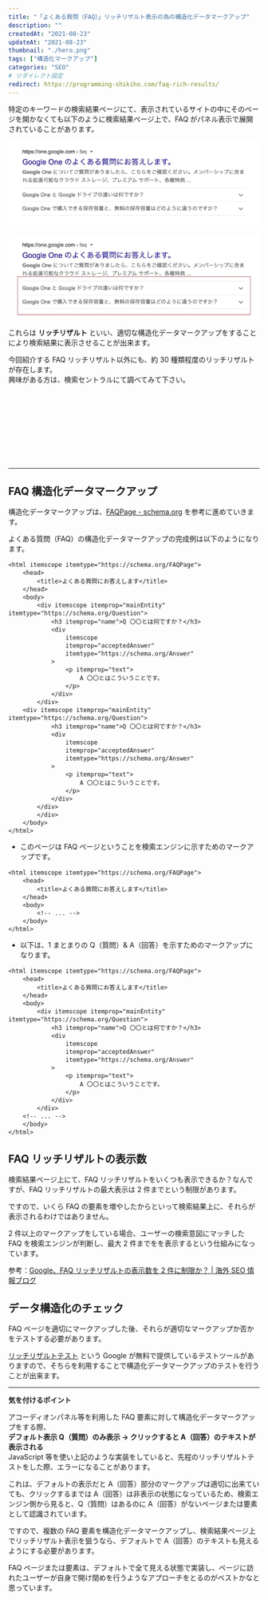 ```yaml
---
title: "「よくある質問（FAQ）」リッチリザルト表示の為の構造化データマークアップ"
description: ""
createdAt: "2021-08-23"
updateAt: "2021-08-23"
thumbnail: "./hero.png"
tags: ["構造化マークアップ"]
categories: "SEO"
# リダイレクト設定
redirect: https://programming-shikiho.com/faq-rich-results/
---
```


特定のキーワードの検索結果ページにて、表示されているサイトの中にそのページを開かなくても以下のように検索結果ページ上で、FAQ がパネル表示で展開されていることがあります。

![](./rich-result.jpg)

![](./g-rich-result.jpg)

これらは **リッチリザルト** といい、適切な構造化データマークアップをすることにより検索結果に表示させることが出来ます。

今回紹介する FAQ リッチリザルト以外にも、約 30 種類程度のリッチリザルトが存在します。  
興味がある方は、検索セントラルにて調べてみて下さい。

<div class="iframely-embed"><div class="iframely-responsive" style="height: 140px; padding-bottom: 0;"><a href="https://developers.google.com/search/docs/advanced/structured-data/faqpage?hl=ja" data-iframely-url="//cdn.iframe.ly/api/iframe?url=https%3A%2F%2Fdevelopers.google.com%2Fsearch%2Fdocs%2Fadvanced%2Fstructured-data%2Ffaqpage%3Fhl%3Dja&amp;key=d4798a05d91c041893af4b71314755fa"></a></div></div>

---

## FAQ 構造化データマークアップ

構造化データマークアップは、[FAQPage - schema.org](https://schema.org/FAQPage) を参考に進めていきます。

よくある質問（FAQ）の構造化データマークアップの完成例は以下のようになります。

```html:title=FAQページの構造化データマークアップ例
<html itemscope itemtype="https://schema.org/FAQPage">
	<head>
		<title>よくある質問にお答えします</title>
	</head>
	<body>
		<div itemscope itemprop="mainEntity" itemtype="https://schema.org/Question">
			<h3 itemprop="name">Q 〇〇とは何ですか？</h3>
			<div
				itemscope
				itemprop="acceptedAnswer"
				itemtype="https://schema.org/Answer"
			>
				<p itemprop="text">
					A 〇〇とはこういうことです。
				</p>
			</div>
		</div>
    <div itemscope itemprop="mainEntity" itemtype="https://schema.org/Question">
			<h3 itemprop="name">Q 〇〇とは何ですか？</h3>
			<div
				itemscope
				itemprop="acceptedAnswer"
				itemtype="https://schema.org/Answer"
			>
				<p itemprop="text">
					A 〇〇とはこういうことです。
				</p>
			</div>
		</div>
		</div>
	</body>
</html>
```

- このページは FAQ ページということを検索エンジンに示すためのマークアップです。

```html{1,8}
<html itemscope itemtype="https://schema.org/FAQPage">
	<head>
		<title>よくある質問にお答えします</title>
	</head>
	<body>
		<!-- ... -->
	</body>
</html>
```

- 以下は、1 まとまりの Q（質問）& A（回答）を示すためのマークアップになります。

```html{6-17}
<html itemscope itemtype="https://schema.org/FAQPage">
	<head>
		<title>よくある質問にお答えします</title>
	</head>
	<body>
		<div itemscope itemprop="mainEntity" itemtype="https://schema.org/Question">
			<h3 itemprop="name">Q 〇〇とは何ですか？</h3>
			<div
				itemscope
				itemprop="acceptedAnswer"
				itemtype="https://schema.org/Answer"
			>
				<p itemprop="text">
					A 〇〇とはこういうことです。
				</p>
			</div>
		</div>
    <!-- ... -->
	</body>
</html>
```

## FAQ リッチリザルトの表示数

検索結果ページ上にて、FAQ リッチリザルトをいくつも表示できるか？なんですが、FAQ リッチリザルトの最大表示は 2 件までという制限があります。

ですので、いくら FAQ の要素を増やしたからといって検索結果上に、それらが表示されるわけではありません。

2 件以上のマークアップをしている場合、ユーザーの検索意図にマッチした FAQ を検索エンジンが判断し、最大 2 件までをを表示するという仕組みになっています。

参考：[Google、FAQ リッチリザルトの表示数を 2 件に制限か？ | 海外 SEO 情報ブログ](https://www.suzukikenichi.com/blog/google-seems-to-restrict-faq-rich-results-to-show-two-faqs/)

## データ構造化のチェック

FAQ ページを適切にマークアップした後、それらが適切なマークアップか否かをテストする必要があります。

[リッチリザルトテスト](https://search.google.com/test/rich-results) という Google が無料で提供しているテストツールがありますので、そちらを利用することで構造化データマークアップのテストを行うことが出来ます。

---

**気を付けるポイント**

アコーディオンパネル等を利用した FAQ 要素に対して構造化データマークアップをする際、  
**デフォルト表示 Q（質問）のみ表示 → クリックすると A（回答）のテキストが表示される**  
JavaScript 等を使い上記のような実装をしていると、先程のリッチリザルトテストをした際、エラーになることがあります。

これは、デフォルトの表示だと A（回答）部分のマークアップは適切に出来ていても、クリックするまでは A（回答）は非表示の状態になっているため、検索エンジン側から見ると、Q（質問）はあるのに A（回答）がないページまたは要素として認識されています。

ですので、複数の FAQ 要素を構造化データマークアップし、検索結果ページ上でリッチリザルト表示を狙うなら、デフォルトで A（回答）のテキストも見えるようにする必要があります。

FAQ ページまたは要素は、デフォルトで全て見える状態で実装し、ページに訪れたユーザーが自身で開け閉めを行うようなアプローチをとるのがベストかなと思っています。
